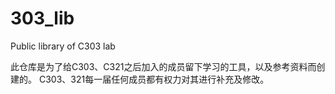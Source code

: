 # 303_lib
Public library of C303 lab


此仓库是为了给C303、C321之后加入的成员留下学习的工具，以及参考资料而创建的。
C303、321每一届任何成员都有权力对其进行补充及修改。
